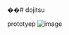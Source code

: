 ��# dojitsu

prototyep
![image](https://user-images.githubusercontent.com/58066921/117266793-926be400-ae90-11eb-8e05-7c5d9303e786.png)
